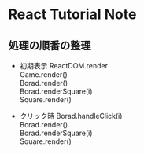 # React Tutorial Note

## 処理の順番の整理
- 初期表示
ReactDOM.render  
Game.render()  
Borad.render()  
Borad.renderSquare(i)  
Square.render()  

- クリック時
Borad.handleClick(i)  
Borad.render()  
Borad.renderSquare(i)  
Square.render()  



